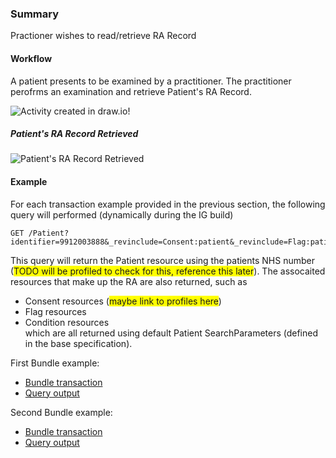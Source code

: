 ### Summary

<p>Practioner wishes to read/retrieve RA Record</p>    

#### Workflow
<p>
A patient presents to be examined by a practitioner. The practitioner perofrms an examination and retrieve Patient's RA Record.

</p>

<div>
    <img style="max-width: 70%" alt="Activity created in draw.io!" src="retrieve-condition-workflow.drawio.png"/>
</div>

##### Patient's RA Record Retrieved

<div>
    <img style="max-width: 70%" alt="Patient's RA Record Retrieved" src="retrieve-condition-interaction.drawio.png"/>
</div>

#### Example  

For each transaction example provided in the previous section, the following query will performed (dynamically during the IG build)  

```
GET /Patient?identifier=9912003888&_revinclude=Consent:patient&_revinclude=Flag:patient&_revinclude=Condition:patient  
```

This query will return the Patient resource using the patients NHS number (<span style="background-color: #FFFF00">TODO will be profiled to check for this, reference this later</span>).  The assocaited resources that make up the RA are also returned, such as  
* Consent resources (<span style="background-color: #FFFF00">maybe link to profiles here</span>)  
* Flag resources  
* Condition resources  
which are all returned using default Patient SearchParameters (defined in the base specification).   

First Bundle example:  
* [Bundle transaction](Bundle-AddConditionTransactionExample1.html)
* [Query output](Bundle-QUERY-OUTPUT--0005-add-condition-transaction-example.html)  

Second Bundle example:  
* [Bundle transaction](Bundle-AddConditionTransactionExample2.html)  
* [Query output](Bundle-QUERY-OUTPUT--0006-add-condition-transaction-example.html)  

